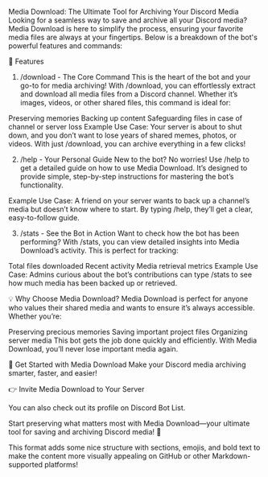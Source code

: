 Media Download: The Ultimate Tool for Archiving Your Discord Media
Looking for a seamless way to save and archive all your Discord media? Media Download is here to simplify the process, ensuring your favorite media files are always at your fingertips. Below is a breakdown of the bot's powerful features and commands:

🚀 Features
1. /download - The Core Command
This is the heart of the bot and your go-to for media archiving! With /download, you can effortlessly extract and download all media files from a Discord channel. Whether it’s images, videos, or other shared files, this command is ideal for:

Preserving memories
Backing up content
Safeguarding files in case of channel or server loss
Example Use Case:
Your server is about to shut down, and you don’t want to lose years of shared memes, photos, or videos. With just /download, you can archive everything in a few clicks!

2. /help - Your Personal Guide
New to the bot? No worries! Use /help to get a detailed guide on how to use Media Download. It’s designed to provide simple, step-by-step instructions for mastering the bot’s functionality.

Example Use Case:
A friend on your server wants to back up a channel’s media but doesn’t know where to start. By typing /help, they’ll get a clear, easy-to-follow guide.

3. /stats - See the Bot in Action
Want to check how the bot has been performing? With /stats, you can view detailed insights into Media Download’s activity. This is perfect for tracking:

Total files downloaded
Recent activity
Media retrieval metrics
Example Use Case:
Admins curious about the bot’s contributions can type /stats to see how much media has been backed up or retrieved.

💡 Why Choose Media Download?
Media Download is perfect for anyone who values their shared media and wants to ensure it’s always accessible. Whether you’re:

Preserving precious memories
Saving important project files
Organizing server media
This bot gets the job done quickly and efficiently. With Media Download, you’ll never lose important media again.

🌟 Get Started with Media Download
Make your Discord media archiving smarter, faster, and easier!

👉 Invite Media Download to Your Server

You can also check out its profile on Discord Bot List.

Start preserving what matters most with Media Download—your ultimate tool for saving and archiving Discord media! 🚀

This format adds some nice structure with sections, emojis, and bold text to make the content more visually appealing on GitHub or other Markdown-supported platforms!
